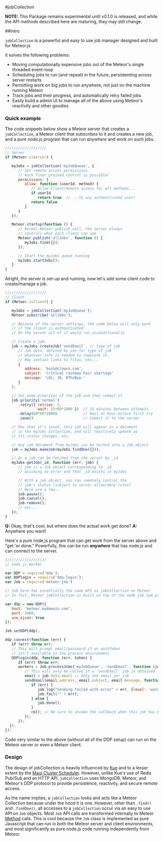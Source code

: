 #jobCollection

**NOTE:** This Package remains experimental until v0.1.0 is released, and while the API methods described here are maturing, they may still change.

##Intro

`jobCollection` is a powerful and easy to use job manager designed and built for Meteor.js

It solves the following problems:

*    Moving computationally expensive jobs out of the Meteor's single threaded event-loop
*    Scheduling jobs to run (and repeat) in the future, persistenting across server restarts
*    Permitting work on big jobs to run anywhere, not just on the machine running Meteor
*    Track jobs and their progress, and automatically retry failed jobs
*    Easily build a admin UI to manage all of the above using Meteor's reactivity and other goodies

### Quick example

The code snippets below show a Meteor server that creates a `jobCollection`, a Meteor client that subscribes to it and creates a new job, and a pure node.js program that can run *anywhere* and work on such jobs.

```js
///////////////////
// Server
if (Meteor.isServer) {

   myJobs = jobCollection('myJobQueue', {
      // Set remote access permissions
      // much finer grained control is possible!
      permissions: {
         allow: function (userId, method) {
            // Allow Client/Remote access for all methods...
            if userId
               return true  // ...to any authenticated user!
            return false
         }
      }
   });

   Meteor.startup(function () {
      // Normal Meteor publish call, the server always
      // controls what each client can see
      Meteor.publish('allJobs', function () {
         myJobs.find({});
      });

      // Start the myJobs queue running
      myJobs.startJobs();
   }
}
```

Alright, the server is set-up and running, now let's add some client code to create/manage a job.

```js
///////////////////
// Client
if (Meteor.isClient) {

   myJobs = jobCollection('myJobQueue');
   Meteor.subscribe('allJobs');

   // Because of the server settings, the code below will only work
   // if the client is authenticated.
   // On the server all of it would run unconditionally

   // Create a job:
   job = myJobs.createJob('sendEmail', // type of job
      // Job data, defined by you for type of job
      // whatever info is needed to complete it.
      // May contain links to files, etc...
      {
         address: 'bozo@clowns.com',
         subject: 'Critical rainbow hair shortage'
         message: 'LOL; JK, KThxBye.'
      }
   );

   // Set some proerties of the job and then submit it
   job.priority('normal')
      .retry({ retries: 5,
               wait: 15*60*1000 })  // 15 minutes between attempts
      .delay(60*60*1000)            // Wait an hour before first try
      .save()                       // Commit it to the server

   // Now that it's saved, this job will appear as a document
   // in the myJobs Collection, and will reactively update as
   // its status changes, etc.

   // Any job document from myJobs can be turned into a Job object
   job = myJobs.makeJob(myJobs.findOne({}));

   // Or a job can be fetched from the server by _id
   myJobs.getJob(_id, function (err, job) {
      // job is a Job object corresponding to _id
      // assuming no error and that _id exists in myJobs

      // With a job object, you can remotely control the
      // job's status (subject to server allow/deny rules)
      // Here are a few...
      job.pause();
      job.cancel();
      job.remove();
      // etc...
   });
}
```

**Q:** Okay, that's cool, but where does the actual work get done?
**A:** Anywhere you want!

Here's a pure node.js program that can get work from the server above and "get 'er done."
Powerfully, this can be run ***anywhere*** that has node.js and can connect to the server.

```js
///////////////////
// node.js Worker

var DDP = require('ddp');
var DDPlogin = require('ddp-login');
var Job = require('meteor-job')

// Job here has essentially the same API as jobCollection on Meteor
// In fact, Meteor jobCollection is built on top of the node-job npm package

var ddp = new DDP({
   host: "meteor.mydomain.com",
   port: 3000,
   use_ejson: true
});

Job.setDDP(ddp);

ddp.connect(function (err) {
   if (err) throw err;
   // This will prompt email/password if an authToken
   // isn't available in the process environment
   DDPlogin(ddp, function (err, token) {
      if (err) throw err;
      workers = Job.processJobs('myJobQueue', 'sendEmail', function (job, cb) {
         // This will only be called if a 'sendEmail' job is obtained
         email = job.data.email // Only one email per job
         sendEmail(email.address, email.subject, email.message, function(err) {
            if (err) {
               job.log("Sending failed with error" + err, {level: 'warning'});
               job.fail("" + err);
            } else {
               job.done();
            }
            cb(); // Be sure to invoke the callback when this job has been completed or failed.
         });
      });
  });
});
```

Code very similar to the above (without all of the DDP setup) can run on the Meteor server or even a Meteor client.

### Design

The design of jobCollection is heavily influenced by [Kue](https://github.com/LearnBoost/kue) and to a lesser extent by the [Maui Cluster Scheduler](https://en.wikipedia.org/wiki/Maui_Cluster_Scheduler). However, unlike Kue's use of Redis Pub/Sub and an HTTP API, `jobCollection` uses MongoDB, Meteor, and Meteor's DDP protocol to provide persistence, reactivity, and secure remote access.

As the name implies, a `jobCollection` looks and acts like a Meteor Collection because under the hood it is one. However, other than `.find()` and `.findOne()`, all accesses to a `jobCollection` occur via an easy to use API on `Job` objects. Most `Job` API calls are transformed internally to Meteor [Method](http://docs.meteor.com/#methods_header) calls. This is cool because the `Job` class is implemented as pure Javascript that can run in both the Meteor server and client environments, and most significantly as pure node.js code running independently from Meteor.






